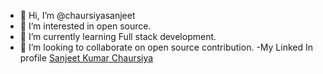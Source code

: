 - 👋 Hi, I’m @chaursiyasanjeet
- 👀 I’m interested in open source.
- 🌱 I’m currently learning Full stack development.
- 💞️ I’m looking to collaborate on open source contribution.
-My Linked In profile <a href=https://www.linkedin.com/in/sanjeet-kumar-chaurasiya-9401a820a>Sanjeet Kumar Chaursiya</a>

<!---
chaursiyasanjeet/chaursiyasanjeet is a ✨ special ✨ repository because its `README.md` (this file) appears on your GitHub profile.
You can click the Preview link to take a look at your changes.
--->
